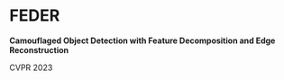 # FEDER
**Camouflaged Object Detection with Feature Decomposition and Edge Reconstruction**

CVPR 2023
